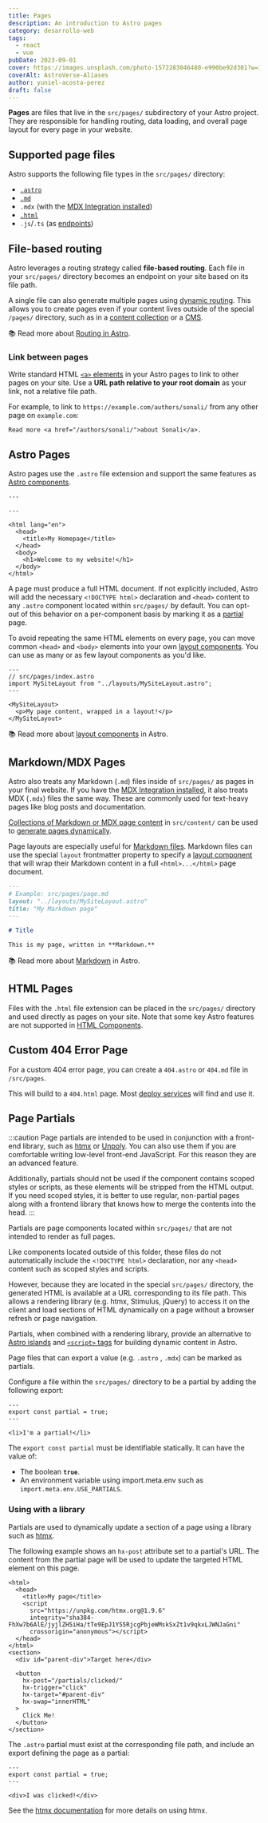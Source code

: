 ```yaml
---
title: Pages
description: An introduction to Astro pages
category: desarrollo-web
tags:
  - react
  - vue
pubDate: 2023-09-01
cover: https://images.unsplash.com/photo-1572283046480-e990be92d301?w=1960&h=1102&auto=format&fit=crop&q=60&ixlib=rb-4.0.3&ixid=M3wxMjA3fDB8MHxzZWFyY2h8Mjd8fGJsYWNrfGVufDB8MHwwfHx8Mg%3D%3D
coverAlt: AstroVerse-Aliases
author: yuniel-acosta-perez
draft: false
---
```


**Pages** are files that live in the `src/pages/` subdirectory of your Astro project. They are responsible for handling routing, data loading, and overall page layout for every page in your website.

## Supported page files

Astro supports the following file types in the `src/pages/` directory:

- [`.astro`](#astro-pages)
- [`.md`](#markdownmdx-pages)
- `.mdx` (with the [MDX Integration installed](/en/guides/integrations-guide/mdx/#installation))
- [`.html`](#html-pages)
- `.js`/`.ts` (as [endpoints](/en/core-concepts/endpoints/))

## File-based routing

Astro leverages a routing strategy called **file-based routing**. Each file in your `src/pages/` directory becomes an endpoint on your site based on its file path.

A single file can also generate multiple pages using [dynamic routing](/en/core-concepts/routing/#dynamic-routes). This allows you to create pages even if your content lives outside of the special `/pages/` directory, such as in a [content collection](/en/guides/content-collections/) or a [CMS](/en/guides/cms/).

📚 Read more about [Routing in Astro](/en/core-concepts/routing/).

### Link between pages

Write standard HTML [`<a>` elements](https://developer.mozilla.org/en-US/docs/Web/HTML/Element/a) in your Astro pages to link to other pages on your site. Use a **URL path relative to your root domain** as your link, not a relative file path.

For example, to link to `https://example.com/authors/sonali/` from any other page on `example.com`:

```astro title="src/pages/index.astro"
Read more <a href="/authors/sonali/">about Sonali</a>.
```

## Astro Pages

Astro pages use the `.astro` file extension and support the same features as [Astro components](/en/core-concepts/astro-components/).

```astro title="src/pages/index.astro"
---

---

<html lang="en">
  <head>
    <title>My Homepage</title>
  </head>
  <body>
    <h1>Welcome to my website!</h1>
  </body>
</html>
```

A page must produce a full HTML document. If not explicitly included, Astro will add the necessary `<!DOCTYPE html>` declaration and `<head>` content to any `.astro` component located within `src/pages/` by default. You can opt-out of this behavior on a per-component basis by marking it as a [partial](#page-partials) page.

To avoid repeating the same HTML elements on every page, you can move common `<head>` and `<body>` elements into your own [layout components](/en/core-concepts/layouts/). You can use as many or as few layout components as you'd like.

```astro {3} /</?MySiteLayout>/
---
// src/pages/index.astro
import MySiteLayout from "../layouts/MySiteLayout.astro";
---

<MySiteLayout>
  <p>My page content, wrapped in a layout!</p>
</MySiteLayout>
```

📚 Read more about [layout components](/en/core-concepts/layouts/) in Astro.

## Markdown/MDX Pages

Astro also treats any Markdown (`.md`) files inside of `src/pages/` as pages in your final website. If you have the [MDX Integration installed](/en/guides/integrations-guide/mdx/#installation), it also treats MDX (`.mdx`) files the same way. These are commonly used for text-heavy pages like blog posts and documentation.

[Collections of Markdown or MDX page content](/en/guides/content-collections/) in `src/content/` can be used to [generate pages dynamically](/en/core-concepts/routing/#dynamic-routes).

Page layouts are especially useful for [Markdown files](#markdownmdx-pages). Markdown files can use the special `layout` frontmatter property to specify a [layout component](/en/core-concepts/layouts/) that will wrap their Markdown content in a full `<html>...</html>` page document.

```md {3}
---
# Example: src/pages/page.md
layout: "../layouts/MySiteLayout.astro"
title: "My Markdown page"
---

# Title

This is my page, written in **Markdown.**
```

📚 Read more about [Markdown](/en/guides/markdown-content/) in Astro.

## HTML Pages

Files with the `.html` file extension can be placed in the `src/pages/` directory and used directly as pages on your site. Note that some key Astro features are not supported in [HTML Components](/en/core-concepts/astro-components/#html-components).

## Custom 404 Error Page

For a custom 404 error page, you can create a `404.astro` or `404.md` file in `/src/pages`.

This will build to a `404.html` page. Most [deploy services](/en/guides/deploy/) will find and use it.

## Page Partials

<p><Since v="3.4.0" /></p>

:::caution
Page partials are intended to be used in conjunction with a front-end library, such as [htmx](https://htmx.org/) or [Unpoly](https://unpoly.com/). You can also use them if you are comfortable writing low-level front-end JavaScript. For this reason they are an advanced feature.

Additionally, partials should not be used if the component contains scoped styles or scripts, as these elements will be stripped from the HTML output. If you need scoped styles, it is better to use regular, non-partial pages along with a frontend library that knows how to merge the contents into the head.
:::

Partials are page components located within `src/pages/` that are not intended to render as full pages.

Like components located outside of this folder, these files do not automatically include the `<!DOCTYPE html>` declaration, nor any `<head>` content such as scoped styles and scripts.

However, because they are located in the special `src/pages/` directory, the generated HTML is available at a URL corresponding to its file path. This allows a rendering library (e.g. htmx, Stimulus, jQuery) to access it on the client and load sections of HTML dynamically on a page without a browser refresh or page navigation.

Partials, when combined with a rendering library, provide an alternative to [Astro islands](/en/concepts/islands/) and [`<script>` tags](/en/guides/client-side-scripts/) for building dynamic content in Astro.

Page files that can export a value (e.g. `.astro` , `.mdx`) can be marked as partials.

Configure a file within the `src/pages/` directory to be a partial by adding the following export:

```astro title="src/pages/partial.astro" ins={2}
---
export const partial = true;
---

<li>I'm a partial!</li>
```

The `export const partial` must be identifiable statically. It can have the value of:

- The boolean **`true`**.
- An environment variable using import.meta.env such as `import.meta.env.USE_PARTIALS`.

### Using with a library

Partials are used to dynamically update a section of a page using a library such as [htmx](https://htmx.org/).

The following example shows an `hx-post` attribute set to a partial's URL. The content from the partial page will be used to update the targeted HTML element on this page.

```astro title="src/pages/index.astro" 'hx-post="/partials/clicked/"'
<html>
  <head>
    <title>My page</title>
    <script
      src="https://unpkg.com/htmx.org@1.9.6"
      integrity="sha384-FhXw7b6AlE/jyjlZH5iHa/tTe9EpJ1Y55RjcgPbjeWMskSxZt1v9qkxLJWNJaGni"
      crossorigin="anonymous"></script>
  </head>
</html>
<section>
  <div id="parent-div">Target here</div>

  <button
    hx-post="/partials/clicked/"
    hx-trigger="click"
    hx-target="#parent-div"
    hx-swap="innerHTML"
  >
    Click Me!
  </button>
</section>
```

The `.astro` partial must exist at the corresponding file path, and include an export defining the page as a partial:

```astro title="src/pages/partials/clicked.astro" {2}
---
export const partial = true;
---

<div>I was clicked!</div>
```

See the [htmx documentation](https://htmx.org/docs/) for more details on using htmx.
